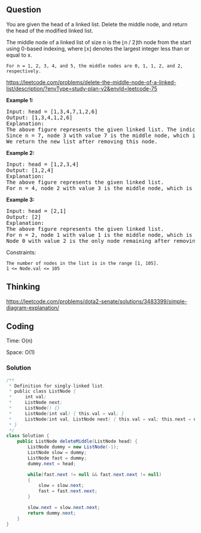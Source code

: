 ## Question
You are given the head of a linked list. Delete the middle node, and return the head of the modified linked list.

The middle node of a linked list of size n is the ⌊n / 2⌋th node from the start using 0-based indexing, where ⌊x⌋ denotes the largest integer less than or equal to x.

    For n = 1, 2, 3, 4, and 5, the middle nodes are 0, 1, 1, 2, and 2, respectively.

https://leetcode.com/problems/delete-the-middle-node-of-a-linked-list/description/?envType=study-plan-v2&envId=leetcode-75

**Example 1:**
<pre>
Input: head = [1,3,4,7,1,2,6]
Output: [1,3,4,1,2,6]
Explanation:
The above figure represents the given linked list. The indices of the nodes are written below.
Since n = 7, node 3 with value 7 is the middle node, which is marked in red.
We return the new list after removing this node. 
</pre>

**Example 2:**
<pre>
Input: head = [1,2,3,4]
Output: [1,2,4]
Explanation:
The above figure represents the given linked list.
For n = 4, node 2 with value 3 is the middle node, which is marked in red.
</pre>

**Example 3:**
<pre>
Input: head = [2,1]
Output: [2]
Explanation:
The above figure represents the given linked list.
For n = 2, node 1 with value 1 is the middle node, which is marked in red.
Node 0 with value 2 is the only node remaining after removing node 1.
</pre>

Constraints:

    The number of nodes in the list is in the range [1, 105].
    1 <= Node.val <= 105



## Thinking
https://leetcode.com/problems/dota2-senate/solutions/3483399/simple-diagram-explanation/

## Coding
Time: O(n)

Space: O(1)

### Solution
```java
/**
 * Definition for singly-linked list.
 * public class ListNode {
 *     int val;
 *     ListNode next;
 *     ListNode() {}
 *     ListNode(int val) { this.val = val; }
 *     ListNode(int val, ListNode next) { this.val = val; this.next = next; }
 * }
 */
class Solution {
    public ListNode deleteMiddle(ListNode head) {
        ListNode dummy = new ListNode(-1);
        ListNode slow = dummy;
        ListNode fast = dummy;
        dummy.next = head;

        while(fast.next != null && fast.next.next != null)
        {
            slow = slow.next;
            fast = fast.next.next;
        }

        slow.next = slow.next.next;
        return dummy.next;
    }
}
```

